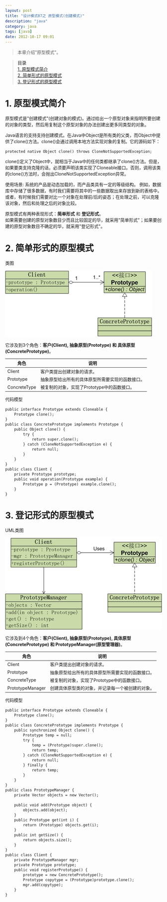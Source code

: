 ```yaml
---
layout: post
title: "设计模式07之 原型模式(创建模式)"
description: "java"
category: java
tags: [java]
date: 2012-10-17 09:01
---
```

 
> 本章介绍"原型模式"。

> **目录**  
[1. 原型模式简介](#anchor1)  
[2. 简单形式的原型模式](#anchor2)  
[3. 登记形式的原型模式](#anchor3)  

 
<a name="anchor1"></a>
# 1. 原型模式简介

原型模式是"创建模式"(创建对象的模式)。通过给出一个原型对象来指明所要创建的对象的类型，然后用复制这个原型对象的办法创建出更多同类型的对象。

Java语言的支持支持创建模式。在Java中Object是所有类的父类，而Object中提供了clone()方法。clone()会通过调用本地方法实现对象的复制。它的源码如下：

    protected native Object clone() throws CloneNotSupportedException;

clone()定义了Object中，就相当于Java中的任何类都继承了clone()方法。但是，如果要类支持克隆的话，必须要声明该类实现了Cloneable接口。否则，调用该类的clone()方法时，会抛出CloneNotSupportedException异常。

 

使用场景: 系统的产品是动态加载的，而产品类具有一定的等级结构。 例如，数据库中存储了很多数据，有时我们需要将其中的一些数据取出来存放到新的表格中。或者，有时候我们需要对比一个对象在处理前/后的姿态；在处理之前，可以克隆该对象，然后和处理之后的对象比较。

原型模式有两种表现形式：**简单形式** 和 **登记形式**。  
如果需要创建的原型对象数目少而且比较固定的华，就采用"简单形式"；如果要创建的原型对象数目不确定的华，就采用"登记形式"。



<a name="anchor2"></a>
# 2. 简单形式的原型模式

类图

![img](/media/pic/design_patterns/pattern07_01.jpg)

它涉及到3个角色：**客户(Client), 抽象原型(Prototype) 和 具体原型(ConcretePrototype)**。

|     角色   |       说明      |
| ---------- | --------------- |
| Client | 客户类提出创建对象的请求。 |
| Prototype | 抽象原型给出所有的具体原型所需要实现的函数接口。 |
| ConcreteType | 被复制的对象，实现了Prototype中的函数接口。 |


代码模型

    public interface Prototype extends Cloneable {
        Prototype clone();
    }
    public class ConcretePrototype implements Prototype {
        public Object clone() {
            try {
                return super.clone();
            } catch (CloneNotSupportedException e) {
                return null;
            }
        }
    }
    public class Client {
        private Prototype prototype;
        public void operation(Prototype example) {
            Prototype p = (Prototype) example.clone();
        }
    }

 
<a name="anchor3"></a>
# 3. 登记形式的原型模式

UML类图

![img](/media/pic/design_patterns/pattern07_02.jpg)

它涉及到4个角色：**客户(Client), 抽象原型(Prototype), 具体原型(ConcretePrototype) 和 PrototypeManager(原型管理器)**。

|     角色   |       说明      |
| ---------- | --------------- |
| Client | 客户类提出创建对象的请求。 |
| Prototype | 抽象原型给出所有的具体原型所需要实现的函数接口。 |
| ConcreteType | 被复制的对象，实现了Prototype中的函数接口。 |
| PrototypeManager | 创建具体原型类的对象，并记录每一个被创建的对象。 |

 

代码模型

    public interface Prototype extends Cloneable {
        Prototype clone();
    }
    public class ConcretePrototype implements Prototype {
        public synchronized Object clone() {
            Prototype temp = null;
            try {
                temp = (Prototype)super.clone();
                return temp;
            } catch (CloneNotSupportedException e) {
                return null;
            } finally {
                return temp;
            }
        }
    }
    public class PrototypeManager {
        private Vector objects = new Vector();

        public void add(Prototype object) {
            objects.add(object);
        }
        public Prototype get(int i) {
            return (Prototype) objects.get(i);
        }
        public int getSize() {
            return objects.size();
        }
    }
    public class Client {
        private PrototypeManager mgr;
        private Prototype prototype;
        public void registerPrototype() {
            prototype = new ConcretePrototype();
            Prototype copytype = (Prototype)prototype.clone();
            mgr.add(copytype);
        }
    }

 
